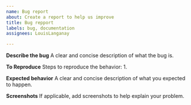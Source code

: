 ```yaml
---
name: Bug report
about: Create a report to help us improve
title: Bug repport
labels: bug, documentation
assignees: LouisLanganay

---
```


**Describe the bug**
A clear and concise description of what the bug is.

**To Reproduce**
Steps to reproduce the behavior:
1. 

**Expected behavior**
A clear and concise description of what you expected to happen.

**Screenshots**
If applicable, add screenshots to help explain your problem.
